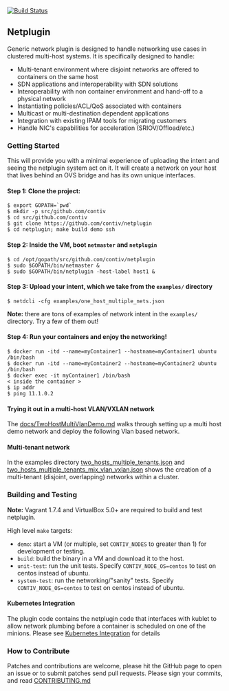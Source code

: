 [![Build Status](http://1cea435f.ngrok.com/view/Netplugin%20Sanity/job/Push%20Build%20Master/badge/icon)](http://1cea435f.ngrok.com/view/Netplugin%20Sanity/job/Push%20Build%20Master/)

## Netplugin

Generic network plugin is designed to handle networking use
cases in clustered multi-host systems. It is specifically designed to handle:

- Multi-tenant environment where disjoint networks are offered to containers on the same host
- SDN applications and interoperability with SDN solutions
- Interoperability with non container environment and hand-off to a physical network
- Instantiating policies/ACL/QoS associated with containers
- Multicast or multi-destination dependent applications
- Integration with existing IPAM tools for migrating customers
- Handle NIC's capabilities for acceleration (SRIOV/Offload/etc.)

### Getting Started

This will provide you with a minimal experience of uploading the intent and
seeing the netplugin system act on it. It will create a network on your host
that lives behind an OVS bridge and has its own unique interfaces.

#### Step 1: Clone the project:

```
$ export GOPATH=`pwd`
$ mkdir -p src/github.com/contiv
$ cd src/github.com/contiv
$ git clone https://github.com/contiv/netplugin
$ cd netplugin; make build demo ssh
```

#### Step 2: Inside the VM, boot `netmaster` and `netplugin`

```
$ cd /opt/gopath/src/github.com/contiv/netplugin
$ sudo $GOPATH/bin/netmaster &
$ sudo $GOPATH/bin/netplugin -host-label host1 &
```

#### Step 3: Upload your intent, which we take from the `examples/` directory

```
$ netdcli -cfg examples/one_host_multiple_nets.json
```

**Note:** there are tons of examples of network intent in the `examples/`
directory. Try a few of them out!

#### Step 4: Run your containers and enjoy the networking!

```
$ docker run -itd --name=myContainer1 --hostname=myContainer1 ubuntu /bin/bash
$ docker run -itd --name=myContainer2 --hostname=myContainer2 ubuntu /bin/bash
$ docker exec -it myContainer1 /bin/bash
< inside the container >
$ ip addr
$ ping 11.1.0.2
```

#### Trying it out in a multi-host VLAN/VXLAN network

The [docs/TwoHostMultiVlanDemo.md](docs/TwoHostMultiVlanDemo.md) walks through
setting up a multi host demo network and deploy the following Vlan based
network.

#### Multi-tenant network

In the examples directory [two_hosts_multiple_tenants.json](examples/two_hosts_multiple_tenants.json) and
[two_hosts_multiple_tenants_mix_vlan_vxlan.json](examples/two_hosts_multiple_tenants_mix_vlan_vxlan.json)
shows the creation of a multi-tenant (disjoint, overlapping) networks within a
cluster.

### Building and Testing

**Note:** Vagrant 1.7.4 and VirtualBox 5.0+ are required to build and test netplugin.

High level `make` targets:

* `demo`: start a VM (or multiple, set `CONTIV_NODES` to greater than 1) for
  development or testing.
* `build`: build the binary in a VM and download it to the host.
* `unit-test`: run the unit tests. Specify `CONTIV_NODE_OS=centos` to test on
  centos instead of ubuntu.
* `system-test`: run the networking/"sanity" tests. Specify
  `CONTIV_NODE_OS=centos` to test on centos instead of ubuntu.

#### Kubernetes Integration
The plugin code contains the netplugin code that interfaces with kublet to
allow network plumbing before a container is scheduled on one of the minions.
Please see [Kubernetes Integration](docs/kubernetes.md) for details

### How to Contribute
Patches and contributions are welcome, please hit the GitHub page to open an
issue or to submit patches send pull requests. Please sign your commits, and
read [CONTRIBUTING.md](docs/CONTRIBUTING.md)
